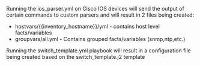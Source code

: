 Running the ios_parser.yml on Cisco IOS devices will send the output of certain commands to custom parsers and will result in 2 files being created:
   - hostvars/{{inventory_hostname}}/yml - contains host level facts/variables
   - groupvars/all.yml - Contains grouped facts/variables (snmp,ntp,etc.)

Running the switch_template.yml playbook will result in a configuration file being created based on the switch_template.j2 template
